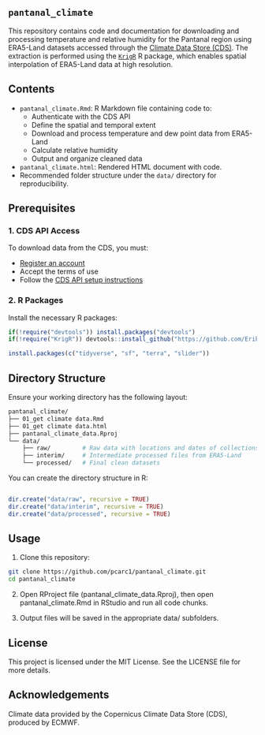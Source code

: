 ## `pantanal_climate`

This repository contains code and documentation for downloading and processing temperature and relative humidity for the Pantanal region using ERA5-Land datasets accessed through the [Climate Data Store (CDS)](https://cds.climate.copernicus.eu/). The extraction is performed using the [`KrigR`](https://github.com/ArdenB-Na/KrigR) R package, which enables spatial interpolation of ERA5-Land data at high resolution.

## Contents

- `pantanal_climate.Rmd`: R Markdown file containing code to:
  - Authenticate with the CDS API
  - Define the spatial and temporal extent
  - Download and process temperature and dew point data from ERA5-Land
  - Calculate relative humidity
  - Output and organize cleaned data
- `pantanal_climate.html`: Rendered HTML document with code.
- Recommended folder structure under the `data/` directory for reproducibility.

## Prerequisites

### 1. CDS API Access

To download data from the CDS, you must:

- [Register an account](https://cds.climate.copernicus.eu/user/register)
- Accept the terms of use
- Follow the [CDS API setup instructions](https://cds.climate.copernicus.eu/api-how-to)

### 2. R Packages

Install the necessary R packages:

```r
if(!require("devtools")) install.packages("devtools")
if(!require("KrigR")) devtools::install_github("https://github.com/ErikKusch/KrigR")

install.packages(c("tidyverse", "sf", "terra", "slider"))
```

## Directory Structure

Ensure your working directory has the following layout:

```bash
pantanal_climate/
├── 01_get climate data.Rmd
├── 01_get climate data.html
├── pantanal_climate_data.Rproj
└── data/
    ├── raw/         # Raw data with locations and dates of collections
    ├── interim/     # Intermediate processed files from ERA5-Land
    └── processed/   # Final clean datasets
```

You can create the directory structure in R:

```r

dir.create("data/raw", recursive = TRUE)
dir.create("data/interim", recursive = TRUE)
dir.create("data/processed", recursive = TRUE)
```

## Usage

1. Clone this repository:

```bash
git clone https://github.com/pcarc1/pantanal_climate.git
cd pantanal_climate
```
2. Open RProject file (pantanal_climate_data.Rproj), then open pantanal_climate.Rmd in RStudio and run all code chunks.

3. Output files will be saved in the appropriate data/ subfolders.

## License
This project is licensed under the MIT License. See the LICENSE file for more details.

## Acknowledgements
Climate data provided by the Copernicus Climate Data Store (CDS), produced by ECMWF.
